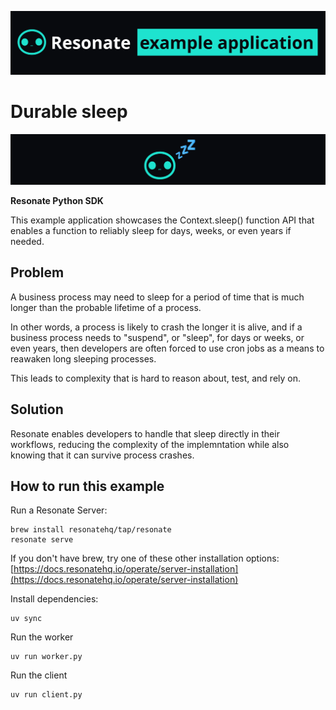 ![Resonate example app Readme banner](/assets/resonate-example-app-readme-banner.png)

# Durable sleep

![durable sleep banner](/assets/durable-sleep-readme-banner.png)

**Resonate Python SDK**

This example application showcases the Context.sleep() function API that enables a function to reliably sleep for days, weeks, or even years if needed.

## Problem

A business process may need to sleep for a period of time that is much longer than the probable lifetime of a process.

In other words, a process is likely to crash the longer it is alive, and if a business process needs to "suspend", or "sleep", for days or weeks, or even years, then developers are often forced to use cron jobs as a means to reawaken long sleeping processes.

This leads to complexity that is hard to reason about, test, and rely on.

## Solution

Resonate enables developers to handle that sleep directly in their workflows, reducing the complexity of the implemntation while also knowing that it can survive process crashes.

## How to run this example

Run a Resonate Server:

```
brew install resonatehq/tap/resonate
resonate serve
```

If you don't have brew, try one of these other installation options: [https://docs.resonatehq.io/operate/server-installation](https://docs.resonatehq.io/operate/server-installation)

Install dependencies:

```shell
uv sync
```

Run the worker

```shell
uv run worker.py
```

Run the client

```shell
uv run client.py
```
